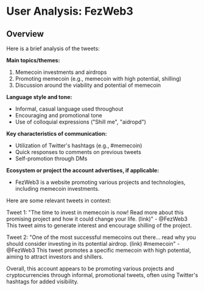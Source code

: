 # User Analysis: FezWeb3

## Overview

Here is a brief analysis of the tweets:

**Main topics/themes:**

1. Memecoin investments and airdrops
2. Promoting memecoin (e.g., memecoin with high potential, shilling)
3. Discussion around the viability and potential of memecoin

**Language style and tone:**

* Informal, casual language used throughout
* Encouraging and promotional tone
* Use of colloquial expressions ("Shill me", "aidropd")

**Key characteristics of communication:**

* Utilization of Twitter's hashtags (e.g., #memecoin)
* Quick responses to comments on previous tweets
* Self-promotion through DMs

**Ecosystem or project the account advertises, if applicable:**

* FezWeb3 is a website promoting various projects and technologies, including memecoin investments.

Here are some relevant tweets in context:

Tweet 1:
"The time to invest in memecoin is now! Read more about this promising project and how it could change your life. (link)" - @FezWeb3
This tweet aims to generate interest and encourage shilling of the project.

Tweet 2:
"One of the most successful memecoins out there... read why you should consider investing in its potential airdrop. (link) #memecoin" - @FezWeb3
This tweet promotes a specific memecoin with high potential, aiming to attract investors and shillers.

Overall, this account appears to be promoting various projects and cryptocurrencies through informal, promotional tweets, often using Twitter's hashtags for added visibility.